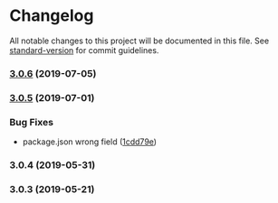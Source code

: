 # Changelog

All notable changes to this project will be documented in this file. See [standard-version](https://github.com/conventional-changelog/standard-version) for commit guidelines.

### [3.0.6](https://github.com/FEMessage/excel-it/compare/v3.0.5...v3.0.6) (2019-07-05)



### [3.0.5](https://github.com/FEMessage/excel-it/compare/v3.0.4...v3.0.5) (2019-07-01)


### Bug Fixes

* package.json wrong field ([1cdd79e](https://github.com/FEMessage/excel-it/commit/1cdd79e))



### 3.0.4 (2019-05-31)



### 3.0.3 (2019-05-21)
